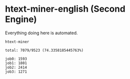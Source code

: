 # htext-miner-english (Second Engine)

Everything doing here is automated.

```
htext-miner

total: 7079/9523 (74.3358185445763%)

job0: 1593
job1: 1801
job2: 2414
job3: 1271
```